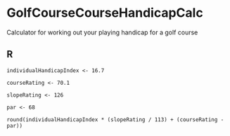 # GolfCourseCourseHandicapCalc
Calculator for working out your playing handicap for a golf course

## R
`individualHandicapIndex <- 16.7`

`courseRating <- 70.1`

`slopeRating <- 126`

`par <- 68`

`round(individualHandicapIndex * (slopeRating / 113) + (courseRating - par))`

